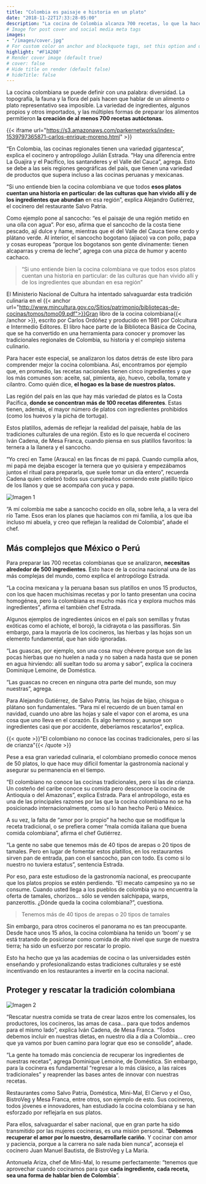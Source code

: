 ```yaml
---
title: "Colombia es paisaje e historia en un plato"
date: "2018-11-22T17:33:28-05:00"
description: "La cocina de Colombia alcanza 700 recetas, lo que la hace más rica y diversa que la mexicana y peruana. Conoce lo que dicen los expertos de estas recetas."
# Image for post cover and social media meta tags
images:
- "/images/cover.jpg"
# For custom color on anchor and blockquote tags, set this option and use the shortcodes.
highlight: "#F1A208"
# Render cover image (default true)
# cover: false
# Hide title on render (default false)
# hideTitle: false
---
```


La cocina colombiana se puede definir con una palabra: diversidad. La topografía, la fauna y la flora del país hacen que hablar de un alimento o plato representativo sea imposible. La variedad de ingredientes, algunos propios y otros importados, y las múltiples formas de preparar los alimentos permitieron **la creación de al menos 700 recetas autóctonas.**

{{< iframe url="https://s3.amazonaws.com/parkernetworks/index-1539797365871-carlos-enrique-moreno.html" >}}

“En Colombia, las cocinas regionales tienen una variedad gigantesca”, explica el cocinero y antropólogo Julián Estrada. “Hay una diferencia entre La Guajira y el Pacífico, los santanderes y el Valle del Cauca”, agrega. Esto se debe a las seis regiones geográficas del país, que tienen una variedad de productos que supera incluso a las cocinas peruanas y mexicanas.

“Si uno entiende bien la cocina colombiana ve que todos **esos platos cuentan una historia en particular: de las culturas que han vivido allí y de los ingredientes que abundan** en esa región”, explica Alejandro Gutiérrez, el cocinero del restaurante Salvo Patria.

Como ejemplo pone al sancocho: “es el paisaje de una región metido en una olla con agua”. Por eso, afirma que el sancocho de la costa tiene pescado, ají dulce y ñame, mientras que el del Valle del Cauca tiene cerdo y plátano verde. Al interior, el sancocho bogotano (ajiaco) va con pollo, papa y cosas europeas “porque los bogotanos son gente divinamente: tienen alcaparras y crema de leche”, agrega con una pizca de humor y acento cachaco.

> “Si uno entiende bien la cocina colombiana ve que todos esos platos cuentan una historia en particular: de las culturas que han vivido allí y de los ingredientes que abundan en esa región”

El Ministerio Nacional de Cultura ha intentado salvaguardar esta tradición culinaria en el {{< anchor url="http://www.mincultura.gov.co/Sitios/patrimonio/bibliotecas-de-cocinas/tomos/tomo09.pdf">}}Gran libro de la cocina colombiana{{< /anchor >}}, escrito por Carlos Ordóñez y producido en 1981 por Colcultura e Intermedio Editores. El libro hace parte de la Biblioteca Básica de Cocina, que se ha convertido en una herramienta para conocer y promover las tradicionales regionales de Colombia, su historia y el complejo sistema culinario.

Para hacer este especial, se analizaron los datos detrás de este libro para comprender mejor la cocina colombiana. Así, encontramos por ejemplo que, en promedio, las recetas nacionales tienen cinco ingredientes y que los más comunes son: aceite, sal, pimienta, ajo, huevo, cebolla, tomate y cilantro. Como quién dice, **el hogao es la base de nuestros platos.**

Las región del país en las que hay más variedad de platos es la Costa Pacífica, **donde se concentran más de 100 recetas diferentes**. Estas tienen, además, el mayor número de platos con ingredientes prohibidos (como los huevos y la picha de tortuga).

Estos platillos, además de reflejar la realidad del paisaje, habla de las tradiciones culturales de una región. Esto es lo que recuerda el cocinero Iván Cadena, de Mesa Franca, cuando piensa en sus platillos favoritos: la ternera a la llanera y el sancocho.

“Yo crecí en Tame (Arauca) en las fincas de mi papá. Cuando cumplía años, mi papá me dejaba escoger la ternera que yo quisiera y empezábamos juntos el ritual para prepararla, que suele tomar un día entero”, recuerda Cadena quien celebró todos sus cumpleaños comiendo este platillo típico de los llanos y que se acompaña con yuca y papa.

![Imagen 1](/images/img1.jpg)

“A mí colombia me sabe a sancocho cocido en olla, sobre leña, a la vera del río Tame. Esos eran los planes que hacíamos con mi familia, a los que iba incluso mi abuela, y creo que reflejan la realidad de Colombia”, añade el chef.

## Más complejos que México o Perú

Para preparar las 700 recetas colombianas que se analizaron, **necesitas alrededor de 500 ingredientes**. Esto hace de la cocina nacional una de las más complejas del mundo, como explica el antropólogo Estrada.

“La cocina mexicana y la peruana basan sus platillos en unos 15 productos, con los que hacen muchísimas recetas y por lo tanto presentan una cocina homogénea, pero la colombiana es mucho más rica y explora muchos más ingredientes”, afirma el también chef Estrada.

Algunos ejemplos de ingredientes únicos en el país son semillas y frutas exóticas como el achiote, el borojó, la cidrayota o las passifloras. Sin embargo, para la mayoría de los cocineros, las hierbas y las hojas son un elemento fundamental, que han sido ignoradas.

“Las guascas, por ejemplo, son una cosa muy chévere porque son de las pocas hierbas que no huelen a nada y no saben a nada hasta que se ponen en agua hirviendo: allí sueltan todo su aroma y sabor”, explica la cocinera Dominique Lemoine, de Doméstica.

“Las guascas no crecen en ninguna otra parte del mundo, son muy nuestras”, agrega.

Para Alejandro Gutiérrez, de Salvo Patria, las hojas de bijao, chisgua o plátano son fundamentales. “Para mí el recuerdo de un buen tamal en navidad, cuando uno abre las hojas y sale el vapor con el aroma, es una cosa que uno lleva en el corazón. Es algo hermoso y, aunque son ingredientes casi que por accidente, deberíamos rescatarlos”, explica.

{{< quote >}}"El colombiano no conoce las cocinas tradicionales, pero sí las de crianza"{{< /quote >}}

Pese a esa gran variedad culinaria, el colombiano promedio conoce menos de 50 platos, lo que hace muy difícil fomentar la gastronomía nacional y asegurar su permanencia en el tiempo.

“El colombiano no conoce las cocinas tradicionales, pero sí las de crianza. Un costeño del caribe conoce su comida pero desconoce la cocina de Antioquia o del Amazonas”, explica Estrada. Para el antropólogo, esta es una de las principales razones por las que la cocina colombiana no se ha posicionado internacionalmente, como sí lo han hecho Perú o México.

A su vez, la falta de “amor por lo propio” ha hecho que se modifique la receta tradicional, o se prefiera comer “mala comida italiana que buena comida colombiana”, afirma el chef Gutiérrez.

“La gente no sabe que tenemos más de 40 tipos de arepas o 20 tipos de tamales. Pero en lugar de fomentar estos platillos, en los restaurantes sirven pan de entrada, pan con el sancocho, pan con todo. Es como si lo nuestro no tuviera estatus”, sentencia Estrada.

Por eso, para este estudioso de la gastronomía nacional, es preocupante que los platos propios se estén perdiendo. “El mecato campesino ya no se consume. Cuando usted llega a los pueblos de colombia ya no encuentra la oferta de tamales, chorizos... sólo se venden salchipapa, warps, panzerottis. ¿Dónde queda la cocina colombiana?”, cuestiona.

> Tenemos más de 40 tipos de arepas o 20 tipos de tamales

Sin embargo, para otros cocineros el panorama no es tan preocupante. Desde hace unos 15 años, la cocina colombiana ha tenido un ‘boom’ y se está tratando de posicionar como comida de alto nivel que surge de nuestra tierra; ha sido un esfuerzo por rescatar lo propio.

Esto ha hecho que ya las academias de cocina o las universidades estén enseñando y profesionalizando estas tradiciones culturales y se esté incentivando en los restaurantes a invertir en la cocina nacional.

## Proteger y rescatar la tradición colombiana

![Imagen 2](/images/img2.jpg)

“Rescatar nuestra comida se trata de crear lazos entre los comensales, los productores, los cocineros, las amas de casa… para que todos andemos para el mismo lado”, explica Iván Cadena, de Mesa Franca. “Todos debemos incluir en nuestras dietas, en nuestro día a día a Colombia… creo que ya vamos por buen camino para lograr que eso se consolide”, añade.

“La gente ha tomado más conciencia de recuperar los ingredientes de nuestras recetas”, agrega Dominique Lemoine, de Doméstica. Sin embargo, para la cocinera es fundamental “regresar a lo más clásico, a las raíces tradicionales” y reaprender las bases antes de innovar con nuestras recetas.

Restaurantes como Salvo Patria, Doméstica, Mini-Mal, El Ciervo y el Oso, BistroVeg y Mesa Franca, entre otros, son ejemplo de esto. Sus cocineros, todos jóvenes e innovadores, han estudiado la cocina colombiana y se han esforzado por reflejarla en sus platos.

Para ellos, salvaguardar el saber nacional, que en gran parte ha sido transmitido por las mujeres cocineras, es una misión personal. “**Debemos recuperar el amor por lo nuestro, desarrollarle cariño**. Y cocinar con amor y paciencia, porque a la carrera no sale nada bien nunca”, aconseja el cocinero Juan Manuel Bautista, de BistroVeg y La María.

Antonuela Ariza, chef de Mini-Mal, lo resume perfectamente: “tenemos que aprovechar cuando cocinamos para que **cada ingrediente, cada receta, sea una forma de hablar bien de Colombia**”.
